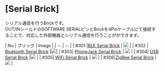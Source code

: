 # [Serial Brick]

シリアル通信を行うBrickです。
<br>
OUT/INシールドのSOFTWARE SERIALピンとBrickを4Pinケーブルにて接続することで、対応した外部機器とシリアル通信を行うことがができます。

| No | ブリック | Image |
| -- | -- |
| #301 |[BLE Serial Brick](brick_serial_ble/brick_serial_ble.md) | ![](./img/serialBrick/301pre.jpg) | 
| #302 |  [Bluetooth Serial Brick](brick_serial_bluetooth/brick_serial_bluetooth.md) |![](./img/serialBrick/302pre.jpg)|
| #303| [PhoneJack Serial Brick](brick_serial_phonejack/brick_serial_phonejack.md) | ![](./img/serialBrick/303pre.jpg) |
| #304| [USB Serial Brick](brick_serial_usb/brick_serial_usb.md) |![](./img/serialBrick/304pre.jpg) | 
| #305| [WiFi Serial Brick](brick_serial_wifi/brick_serial_wifi.md) | ![](./img/serialBrick/305pre.jpg) |
| #306|[ZigBee Serial Brick](brick_serial_zigbee/brick_serial_zigbee.md) | ![](./img/serialBrick/306pre.jpg) | 
